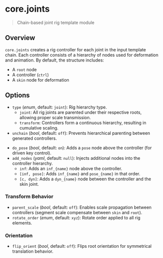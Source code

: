# core.joints

> Chain-based joint rig template module

## Overview

`core.joints` creates a rig controller for each joint in the input template chain. Each controller consists of a hierarchy of nodes used for deformation and animation. By default, the structure includes:

- A `root` node
- A controller (`ctrl`)
- A `skin` node for deformation

## Options

- `type` (*enum*, default: `joint`): Rig hierarchy type.
  - `joint`: All rig joints are parented under their respective roots, allowing proper scale transmission.
  - `transform`: Controllers form a continuous hierarchy, resulting in cumulative scaling.
- `unchain` (*bool*, default: `off`): Prevents hierarchical parenting between generated controllers.
<!-- -->
- `do_pose` (*bool*, default: `on`): Adds a `pose` node above the controller (for driven key control).
- `add_nodes` (*yaml*, default: `null`): Injects additional nodes into the controller hierarchy.
  - `inf`: Adds an `inf_{name}` node above the controller.
  - `[inf, pose]`: Adds `inf_{name}` and `pose_{name}` in that order.
  - `[c, dyn]`: Adds a `dyn_{name}` node between the controller and the skin joint.

### Transform Behavior

- `parent_scale` (*bool*, default: `off`): Enables scale propagation between controllers (segment scale compensate between `skin` and `root`).
- `rotate_order` (*enum*, default: `xyz`): Rotate order applied to all rig elements.

### Orientation

- `flip_orient` (*bool*, default: `off`): Flips root orientation for symmetrical translation behavior.


